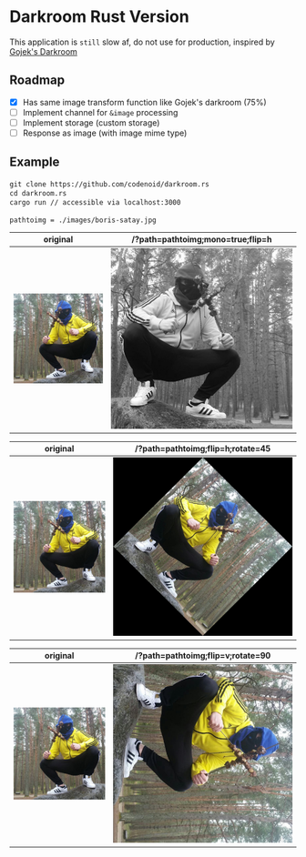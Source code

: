 # Darkroom Rust Version

This application is `still` slow af, do not use for production, inspired by [Gojek's Darkroom](https://www.gojek.io/darkroom/)


## Roadmap

- [x] Has same image transform function like Gojek's darkroom (75%)
- [ ] Implement channel for `&image` processing
- [ ] Implement storage (custom storage)
- [ ] Response as image (with image mime type)

## Example

```
git clone https://github.com/codenoid/darkroom.rs
cd darkroom.rs
cargo run // accessible via localhost:3000
```

`pathtoimg = ./images/boris-satay.jpg`

|  original | /?path=pathtoimg;mono=true;flip=h  |
|-----------|---------------------------------------------------|
|  ![Original](https://raw.githubusercontent.com/codenoid/darkroom.rs/master/images/boris-satay.jpg)  | ![Result](https://raw.githubusercontent.com/codenoid/darkroom.rs/master/flip_h_mono.jpg)  |

|  original | /?path=pathtoimg;flip=h;rotate=45  |
|-----------|---------------------------------------------------|
|  ![Original](https://raw.githubusercontent.com/codenoid/darkroom.rs/master/images/boris-satay.jpg)  | ![Result](https://raw.githubusercontent.com/codenoid/darkroom.rs/master/flip_h_rotate_45.jpg)  |

|  original | /?path=pathtoimg;flip=v;rotate=90  |
|-----------|---------------------------------------------------|
|  ![Original](https://raw.githubusercontent.com/codenoid/darkroom.rs/master/images/boris-satay.jpg)  | ![Result](https://raw.githubusercontent.com/codenoid/darkroom.rs/master/flip_v_rotate_90.jpg)  |